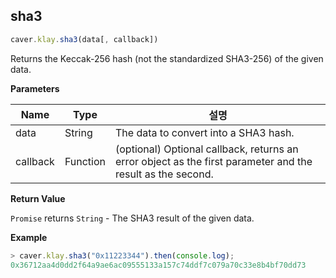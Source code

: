 ## sha3

```javascript
caver.klay.sha3(data[, callback])
```

Returns the Keccak-256 hash (not the standardized SHA3-256) of the given data.


**Parameters**

| Name     | Type     | 설명                                                                                                         |
| -------- | -------- | ---------------------------------------------------------------------------------------------------------- |
| data     | String   | The data to convert into a SHA3 hash.                                                                      |
| callback | Function | (optional) Optional callback, returns an error object as the first parameter and the result as the second. |

**Return Value**

`Promise` returns `String` - The SHA3 result of the given data.

**Example**

```javascript
> caver.klay.sha3("0x11223344").then(console.log);
0x36712aa4d0dd2f64a9ae6ac09555133a157c74ddf7c079a70c33e8b4bf70dd73
```